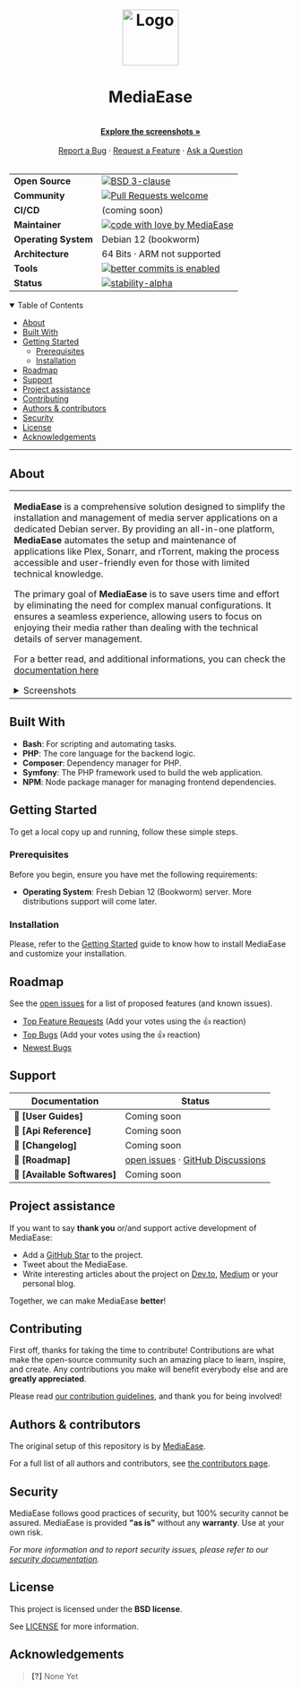 <h1 align="center">
  <a href="https://github.com/MediaEase/MediaEase">
    <img src="mediaease.png" alt="Logo" width="100" height="100">
  </a>
</h1>

<div align="center">
  <h1>MediaEase</h1>
  <br />
  <a href="#about"><strong>Explore the screenshots »</strong></a>
  <br />
  <br />
  <a href="https://github.com/MediaEase/MediaEase/issues/new?assignees=&labels=bug&template=01_BUG_REPORT.md&title=bug%3A+">Report a Bug</a>
   · 
  <a href="https://github.com/MediaEase/MediaEase/issues/new?assignees=&labels=enhancement&template=02_FEATURE_REQUEST.md&title=feat%3A+">Request a Feature</a>
   · 
  <a href="https://github.com/MediaEase/MediaEase/discussions">Ask a Question</a>
</div>

<div align="center">
<br />

|                      |                                                                                                                                                                                                                 |
| -------------------- | --------------------------------------------------------------------------------------------------------------------------------------------------------------------------------------------------------------- |
| **Open Source**      | [![BSD 3-clause](https://img.shields.io/badge/License-BSD%203--Clause-blue.svg)](https://github.com/MediaEase/MediaEase/blob/main/LICENSE)                                                                      |
| **Community**        | [![Pull Requests welcome](https://img.shields.io/badge/PRs-welcome-ff69b4.svg?style=flat-square)](https://github.com/MediaEase/MediaEase/issues?q=is%3Aissue+is%3Aopen+label%3A%22help+wanted%22)               |
| **CI/CD**            | (coming soon)                                                                                                                                                                                                   |
| **Maintainer**       | [![code with love by MediaEase](https://img.shields.io/badge/%3C%2F%3E%20with%20%E2%99%A5%20by-MediaEase-ff1414.svg?style=flat-square)](https://github.com/MediaEase)                                           |
| **Operating System** | Debian 12 (bookworm)                                                                                                                                                                                            |
| **Architecture**     | 64 Bits · ARM not supported                                                                                                                                                                                     |
| **Tools**            | [![better commits is enabled](https://img.shields.io/badge/better--commits-enabled?style=for-the-badge&logo=git&color=a6e3a1&logoColor=D9E0EE&labelColor=302D41)](https://github.com/Everduin94/better-commits) |
| **Status**           | [![stability-alpha](https://img.shields.io/badge/stability-alpha-f4d03f.svg)](https://github.com/mkenney/software-guides/blob/master/STABILITY-BADGES.md#alpha)                                                 |

</div>

<details open="open">
<summary>Table of Contents</summary>

- [About](#about)
- [Built With](#built-with)
- [Getting Started](#getting-started)
  - [Prerequisites](#prerequisites)
  - [Installation](#installation)
- [Roadmap](#roadmap)
- [Support](#support)
- [Project assistance](#project-assistance)
- [Contributing](#contributing)
- [Authors \& contributors](#authors--contributors)
- [Security](#security)
- [License](#license)
- [Acknowledgements](#acknowledgements)

</details>

---

## About

<table><tr><td>

**MediaEase**  is a comprehensive solution designed to simplify the installation and management of media server applications on a dedicated Debian server. By providing an all-in-one platform, **MediaEase** automates the setup and maintenance of applications like Plex, Sonarr, and rTorrent, making the process accessible and user-friendly even for those with limited technical knowledge.

The primary goal of **MediaEase** is to save users time and effort by eliminating the need for complex manual configurations. It ensures a seamless experience, allowing users to focus on enjoying their media rather than dealing with the technical details of server management.

For a better read, and additional informations, you can check the [documentation here](https://mediaease.github.io/docs)

<details>
<summary>Screenshots</summary>
<br>

|                               Home Page                               |                               Login Page                               |
| :-------------------------------------------------------------------: | :--------------------------------------------------------------------: |
| <img src="docs/images/screenshot.png" title="Home Page" width="100%"> | <img src="docs/images/screenshot.png" title="Login Page" width="100%"> |

</details>

</td></tr></table>

## Built With

- **Bash**: For scripting and automating tasks.
- **PHP**: The core language for the backend logic.
- **Composer**: Dependency manager for PHP.
- **Symfony**: The PHP framework used to build the web application.
- **NPM**: Node package manager for managing frontend dependencies.

## Getting Started

To get a local copy up and running, follow these simple steps.

### Prerequisites

Before you begin, ensure you have met the following requirements:

- **Operating System**: Fresh Debian 12 (Bookworm) server. More distributions support will come later.

### Installation

Please, refer to the [Getting Started](https://mediaease.github.io/docs/mediaease/docs/getting_started/) guide to know how to install MediaEase and customize your installation.

## Roadmap

See the [open issues](https://github.com/MediaEase/MediaEase/issues) for a list of proposed features (and known issues).

- [Top Feature Requests](https://github.com/MediaEase/MediaEase/issues?q=label%3Aenhancement+is%3Aopen+sort%3Areactions-%2B1-desc) (Add your votes using the 👍 reaction)
- [Top Bugs](https://github.com/MediaEase/MediaEase/issues?q=is%3Aissue+is%3Aopen+label%3Abug+sort%3Areactions-%2B1-desc) (Add your votes using the 👍 reaction)
- [Newest Bugs](https://github.com/MediaEase/MediaEase/issues?q=is%3Aopen+is%3Aissue+label%3Abug)

## Support

| Documentation                   | Status                                                                                                                                  |
| ------------------------------- | --------------------------------------------------------------------------------------------------------------------------------------- |
| :bug: **[User Guides]**         | Coming soon                                                                                                                             |
| :bug: **[Api Reference]**       | Coming soon                                                                                                                             |
| :bug: **[Changelog]**           | Coming soon                                                                                                                             |
| :bug: **[Roadmap]**             | [open issues](https://github.com/MediaEase/MediaEase/issues) · [GitHub Discussions](https://github.com/MediaEase/MediaEase/discussions) |
| :bug: **[Available Softwares]** | Coming soon                                                                                                                             |

## Project assistance

If you want to say **thank you** or/and support active development of MediaEase:

- Add a [GitHub Star](https://github.com/MediaEase/MediaEase) to the project.
- Tweet about the MediaEase.
- Write interesting articles about the project on [Dev.to](https://dev.to/), [Medium](https://medium.com/) or your personal blog.

Together, we can make MediaEase **better**!

## Contributing

First off, thanks for taking the time to contribute! Contributions are what make the open-source community such an amazing place to learn, inspire, and create. Any contributions you make will benefit everybody else and are **greatly appreciated**.


Please read [our contribution guidelines](docs/CONTRIBUTING.md), and thank you for being involved!

## Authors & contributors

The original setup of this repository is by [MediaEase](https://github.com/MediaEase).

For a full list of all authors and contributors, see [the contributors page](docs/CONTRIBUTORS.md).

## Security

MediaEase follows good practices of security, but 100% security cannot be assured.
MediaEase is provided **"as is"** without any **warranty**. Use at your own risk.

_For more information and to report security issues, please refer to our [security documentation](docs/SECURITY.md)._

## License

This project is licensed under the **BSD license**.

See [LICENSE](LICENSE) for more information.

## Acknowledgements

> **[?]**
> None Yet
